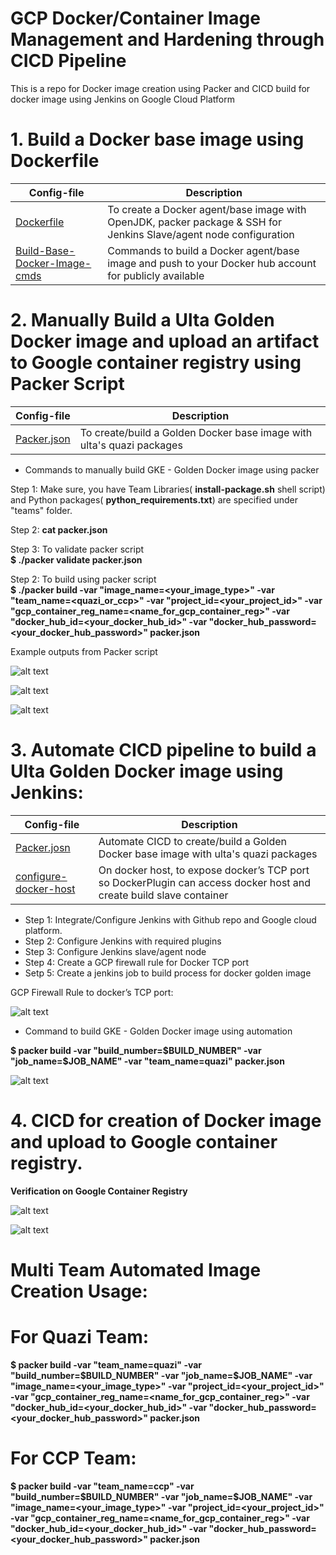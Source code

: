 # GCP Docker/Container Image Management and Hardening through CICD Pipeline
This is a repo for Docker image creation using Packer and CICD build for docker image using Jenkins on Google Cloud Platform

# 1. Build a Docker base image using Dockerfile

| Config-file | Description |
|-------------|-------------|
| [Dockerfile](https://github.com/sahanasj/ulta-gcp-docker-image-with-packer/blob/master/Dockerfile)<br> | To create a Docker agent/base image with OpenJDK, packer package & SSH for Jenkins Slave/agent node configuration  |
| [Build-Base-Docker-Image-cmds](https://github.com/sahanasj/ulta-gcp-docker-image-with-packer/blob/master/Build-Base-Docker-Image-cmds)<br> | Commands to build a Docker agent/base image and push to your Docker hub account for publicly available |

# 2. Manually Build a Ulta Golden Docker image and upload an artifact to Google container registry using Packer Script

| Config-file | Description |
|-------------|-------------|
| [Packer.json](https://github.com/sahanasj/ulta-gcp-docker-image-with-packer/blob/master/packer.json)<br> | To create/build a Golden Docker base image with ulta's quazi packages  |

* Commands to manually build GKE - Golden Docker image using packer<br>

Step 1: Make sure, you have Team Libraries( **install-package.sh** shell script) and Python packages( **python_requirements.txt**) are specified under "teams" folder.

Step 2: **cat packer.json**

Step 3: To validate packer script <br>
**$ ./packer validate packer.json**

Step 2: To build using packer script <br>
**$ ./packer build -var "image_name=<your_image_type>" -var "team_name=<quazi_or_ccp>" -var "project_id=<your_project_id>" -var "gcp_container_reg_name=<name_for_gcp_container_reg>" -var "docker_hub_id=<your_docker_hub_id>" -var "docker_hub_password=<your_docker_hub_password>" packer.json**
  
Example outputs from Packer script

![alt text](https://github.com/sahanasj/ulta-gcp-docker-image-with-packer/blob/master/screenshots/1-packer-image-build.PNG)

![alt text](https://github.com/sahanasj/ulta-gcp-docker-image-with-packer/blob/master/screenshots/2-packer-image-build.PNG)

![alt text](https://github.com/sahanasj/ulta-gcp-docker-image-with-packer/blob/master/screenshots/3-packer-image-build.png)

# 3. Automate CICD pipeline to build a Ulta Golden Docker image using Jenkins:

| Config-file | Description |
|-------------|-------------|
| [Packer.josn](https://github.com/sahanasj/ulta-gcp-docker-image-with-packer/blob/master/packer.json)<br> | Automate CICD to create/build a Golden Docker base image with ulta's quazi packages  |
| [configure-docker-host](https://github.com/sahanasj/ulta-gcp-docker-image-with-packer/blob/master/configure-docker-host)<br> | On docker host, to expose docker’s TCP port so DockerPlugin can access docker host and create build slave container  |

* Step 1: Integrate/Configure Jenkins with Github repo and Google cloud platform.
* Step 2: Configure Jenkins with required plugins
* Step 3: Configure Jenkins slave/agent node
* Step 4: Create a GCP firewall rule for Docker TCP port 
* Setp 5: Create a jenkins job to build process for docker golden image

GCP Firewall Rule to docker’s TCP port:

![alt text](https://github.com/sahanasj/ulta-gcp-docker-image-with-packer/blob/master/screenshots/GCP-firewall-for-docker-host.PNG)

* Command to build GKE - Golden Docker image using automation

**$ packer build -var "build_number=$BUILD_NUMBER" -var "job_name=$JOB_NAME" -var "team_name=quazi" packer.json**

![alt text](https://github.com/sahanasj/ulta-gcp-docker-image-with-packer/blob/master/screenshots/15-jenkins-job-running-success.png)

# 4. CICD for creation of Docker image and upload to Google container registry.

**Verification on Google Container Registry**

![alt text](https://github.com/sahanasj/ulta-gcp-docker-image-with-packer/blob/master/screenshots/5-google-container-registry.png)

![alt text](https://github.com/sahanasj/ulta-gcp-docker-image-with-packer/blob/master/screenshots/6-google-container-registry.png)

# Multi Team Automated Image Creation Usage:

# For Quazi Team:

**$ packer build -var "team_name=quazi" -var "build_number=$BUILD_NUMBER" -var "job_name=$JOB_NAME" -var "image_name=<your_image_type>" -var "project_id=<your_project_id>" -var "gcp_container_reg_name=<name_for_gcp_container_reg>" -var "docker_hub_id=<your_docker_hub_id>" -var "docker_hub_password=<your_docker_hub_password>" packer.json**


# For CCP Team:
**$ packer build -var "team_name=ccp" -var "build_number=$BUILD_NUMBER" -var "job_name=$JOB_NAME" -var "image_name=<your_image_type>" -var "project_id=<your_project_id>" -var "gcp_container_reg_name=<name_for_gcp_container_reg>" -var "docker_hub_id=<your_docker_hub_id>" -var "docker_hub_password=<your_docker_hub_password>" packer.json**
